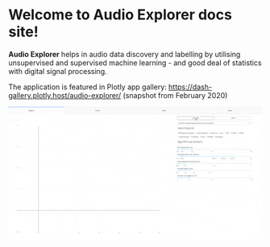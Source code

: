 # Welcome to Audio Explorer docs site!

**Audio Explorer** helps in audio data discovery and labelling by utilising unsupervised and supervised machine learning - and good deal of statistics with digital signal processing.

The application is featured in Plotly app gallery: https://dash-gallery.plotly.host/audio-explorer/ (snapshot from February 2020)

![Animated gif](img/audioexplorer.gif)


